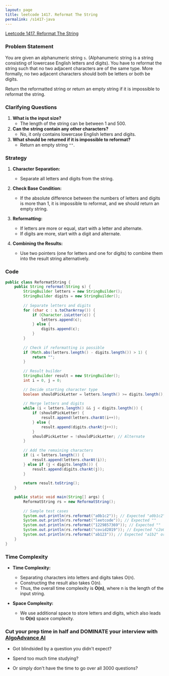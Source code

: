 ```yaml
---
layout: page
title: leetcode 1417. Reformat The String
permalink: /s1417-java
---
```

[Leetcode 1417. Reformat The String](https://algoadvance.github.io/algoadvance/l1417)
### Problem Statement

You are given an alphanumeric string `s`. (Alphanumeric string is a string consisting of lowercase English letters and digits). You have to reformat the string such that no two adjacent characters are of the same type. More formally, no two adjacent characters should both be letters or both be digits.

Return the reformatted string or return an empty string if it is impossible to reformat the string.

### Clarifying Questions

1. **What is the input size?**
   - The length of the string can be between 1 and 500.
2. **Can the string contain any other characters?**
   - No, it only contains lowercase English letters and digits.
3. **What should be returned if it is impossible to reformat?**
   - Return an empty string `""`.

### Strategy

1. **Character Separation:**
   - Separate all letters and digits from the string.
   
2. **Check Base Condition:**
   - If the absolute difference between the numbers of letters and digits is more than 1, it is impossible to reformat, and we should return an empty string.

3. **Reformatting:**
   - If letters are more or equal, start with a letter and alternate.
   - If digits are more, start with a digit and alternate.

4. **Combining the Results:**
   - Use two pointers (one for letters and one for digits) to combine them into the result string alternatively.

### Code

```java
public class ReformatString {
    public String reformat(String s) {
        StringBuilder letters = new StringBuilder();
        StringBuilder digits = new StringBuilder();
        
        // Separate letters and digits
        for (char c : s.toCharArray()) {
            if (Character.isLetter(c)) {
                letters.append(c);
            } else {
                digits.append(c);
            }
        }
        
        // Check if reformatting is possible
        if (Math.abs(letters.length() - digits.length()) > 1) {
            return "";
        }
        
        // Result builder
        StringBuilder result = new StringBuilder();
        int i = 0, j = 0;

        // Decide starting character type
        boolean shouldPickLetter = letters.length() >= digits.length();
        
        // Merge letters and digits
        while (i < letters.length() && j < digits.length()) {
            if (shouldPickLetter) {
                result.append(letters.charAt(i++));
            } else {
                result.append(digits.charAt(j++));
            }
            shouldPickLetter = !shouldPickLetter; // Alternate
        }
        
        // Add the remaining characters
        if (i < letters.length()) {
            result.append(letters.charAt(i));
        } else if (j < digits.length()) {
            result.append(digits.charAt(j));
        }
        
        return result.toString();
    }

    public static void main(String[] args) {
        ReformatString rs = new ReformatString();
        
        // Sample test cases
        System.out.println(rs.reformat("a0b1c2")); // Expected "a0b1c2" or permutations		
        System.out.println(rs.reformat("leetcode")); // Expected ""
        System.out.println(rs.reformat("1229857369")); // Expected ""
        System.out.println(rs.reformat("covid2019")); // Expected "c2o0v1i9d" or permutations
        System.out.println(rs.reformat("ab123")); // Expected "a1b2" or permutations
    }
}
```

### Time Complexity

- **Time Complexity:**
  - Separating characters into letters and digits takes O(n).
  - Constructing the result also takes O(n).
  - Thus, the overall time complexity is **O(n)**, where n is the length of the input string.

- **Space Complexity:**
  - We use additional space to store letters and digits, which also leads to **O(n)** space complexity.


### Cut your prep time in half and DOMINATE your interview with [AlgoAdvance AI](https://algoAdvance.com)

- Got blindsided by a question you didn't expect?

- Spend too much time studying?

- Or simply don't have the time to go over all 3000 questions?

